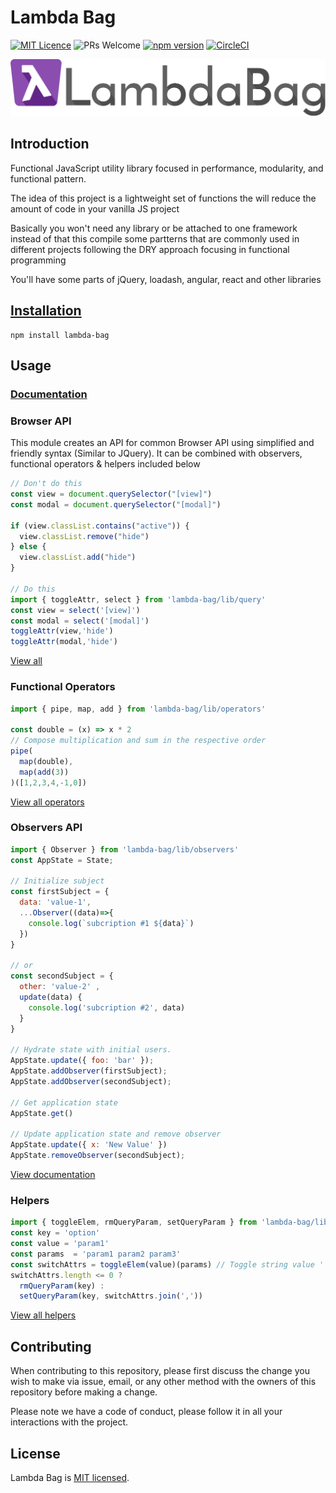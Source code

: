 

# Lambda Bag

[![MIT Licence](https://badges.frapsoft.com/os/mit/mit.svg?v=103)](https://opensource.org/licenses/mit-license.php)
![PRs Welcome](https://img.shields.io/badge/PRs-welcome-brightgreen.svg)
[![npm version](https://badge.fury.io/js/lambda-bag.svg)](https://badge.fury.io/js/lambda-bag) 
[![CircleCI](https://circleci.com/gh/juanrodriguezarc/lambda-bag/tree/master.svg?style=svg)](https://circleci.com/gh/juanrodriguezarc/lambda-bag/tree/master)

![LambdaBag](https://raw.githubusercontent.com/juanrodriguezarc/lambda-bag/master/assets/lb-logo-lg.png)

## Introduction

Functional JavaScript utility library focused in performance, modularity, and functional pattern.

The idea of this project is a lightweight set of functions the will reduce the amount of code in your vanilla JS project

Basically you won't need any library or be attached to one framework instead of that this compile some partterns that are commonly used in different projects following the DRY approach focusing in functional programming

You'll have some parts of jQuery, loadash, angular, react and other libraries

## [Installation](https://www.npmjs.com/package/lambda-bag)

```
npm install lambda-bag
```

## Usage

### [Documentation](https://5d8be4ea8e992f00086c7407--hopeful-perlman-bfbed6.netlify.com/)

### Browser API

This module creates an API for common Browser API using simplified and friendly syntax (Similar to JQuery). It can be combined with observers, functional operators & helpers included below

```js
// Don't do this 
const view = document.querySelector("[view]")
const modal = document.querySelector("[modal]")

if (view.classList.contains("active")) {
  view.classList.remove("hide")
} else {
  view.classList.add("hide")
}

// Do this
import { toggleAttr, select } from 'lambda-bag/lib/query'
const view = select('[view]')
const modal = select('[modal]')
toggleAttr(view,'hide')
toggleAttr(modal,'hide')
```

[View all](https://www.lambdabag.com/identifiers.html#query)

### Functional Operators

```js
import { pipe, map, add } from 'lambda-bag/lib/operators'

const double = (x) => x * 2
// Compose multiplication and sum in the respective order
pipe(
  map(double),
  map(add(3))
)([1,2,3,4,-1,0]) 
```

[View all operators](https://www.lambdabag.com/identifiers.html#operators)

### Observers API
```js
import { Observer } from 'lambda-bag/lib/observers'
const AppState = State; 

// Initialize subject
const firstSubject = { 
  data: 'value-1', 
  ...Observer((data)=>{
    console.log(`subcription #1 ${data}`)
  })
}

// or
const secondSubject = { 
  other: 'value-2' ,   
  update(data) {
    console.log('subcription #2', data)
  }
}

// Hydrate state with initial users.
AppState.update({ foo: 'bar' });
AppState.addObserver(firstSubject);
AppState.addObserver(secondSubject);

// Get application state
AppState.get()

// Update application state and remove observer
AppState.update({ x: 'New Value' })
AppState.removeObserver(secondSubject);
```
[View documentation](https://www.lambdabag.com/identifiers.html#observers)



### Helpers

```js
import { toggleElem, rmQueryParam, setQueryParam } from 'lambda-bag/lib/general'
const key = 'option'
const value = 'param1'
const params  = 'param1 param2 param3'
const switchAttrs = toggleElem(value)(params) // Toggle string value ' param2 param3'
switchAttrs.length <= 0 ? 
  rmQueryParam(key) : 
  setQueryParam(key, switchAttrs.join(','))
```

[View all helpers](https://www.lambdabag.com/identifiers.html#general)

## Contributing

When contributing to this repository, please first discuss the change you wish to make via issue, email, or any other method with the owners of this repository before making a change.

Please note we have a code of conduct, please follow it in all your interactions with the project.

## License

Lambda Bag is [MIT licensed](https://opensource.org/licenses/mit-license.php).
